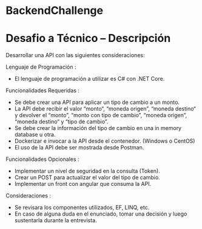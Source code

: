# BackendChallenge
# Desafio a Técnico – Descripción

Desarrollar una API con las siguientes consideraciones:

Lenguaje de Programación : 
- El lenguaje de programación a utilizar es C# con .NET Core.

Funcionalidades Requeridas : 
- Se debe crear una API para aplicar un tipo de cambio a un monto.
- La API debe recibir el valor “monto“, “moneda origen”, “moneda destino“ y devolver el “monto”, “monto con tipo de cambio”, “moneda origen”, “moneda destino“ y “tipo de cambio”.
- Se debe crear la información del tipo de cambio en una in memory database u otra.
- Dockerizar e invocar a la API desde el contenedor. (Windows o CentOS)
- El uso de la API debe ser mostrada desde Postman.

Funcionalidades Opcionales : 
- Implementar un nivel de seguridad en la consulta (Token).
- Crear un POST para actualizar el valor del tipo de cambio.
- Implementar un front con angular que consuma la API.

Consideraciones : 
- Se revisara los componentes utilizados, EF, LINQ, etc.
- En caso de alguna duda en el enunciado, tomar una decisión y luego sustentarla durante la entrevista.
